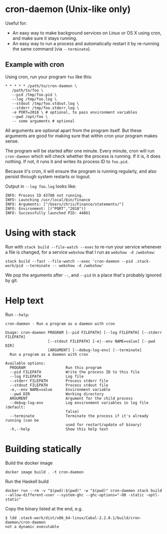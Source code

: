 # cron-daemon (Unix-like only)

Useful for:

* An easy way to make background services on Linux or OS X using cron,
  and make sure it stays running.
* An easy way to run a process and automatically restart it by
  re-running the same command (via `--terminate`).

## Example with cron

Using cron, run your program `foo` like this:

``` shell
* * * * * /path/to/cron-daemon \
   /path/to/foo \
   --pid /tmp/foo.pid \
   --log /tmp/foo.log \
   --stdout /tmp/foo.stdout.log \
   --stderr /tmp/foo.stderr.log \
   -e PORT=2018 \ # optional, to pass environment variables
   --pwd /opt/foo \
   -- some arguments # optional
```

All arguments are optional apart from the program itself. But these
arguments are good for making sure that within cron your program makes
sense.

The program will be started after one minute. Every minute, cron will
run `cron-daemon` which will check whether the process is running. If
it is, it does nothing. If not, it runs it and writes its process ID
to `foo.pid`.

Because it's cron, it will ensure the program is running regularly,
and also persist through system restarts or logout.

Output in `--log foo.log` looks like:

```
INFO: Process ID 43780 not running.
INFO: Launching /usr/local/bin/finance
INFO: Arguments: ["/Users/chris/Finance/statements/"]
INFO: Environment: [("PORT","2018")]
INFO: Successfully launched PID: 44861
```

# Using with stack

Run with `stack build --file-watch --exec` to re-run your service
whenever a file is changed, for a service `webshow` that I run as
`webshow -d /webshow`:

    stack build --fast --file-watch --exec 'cron-daemon --pid .stack-work/pid --terminate -- webshow -d /webshow'

We pop the arguments after `--`, and `--pid` in a place that's
probably ignored by git.

# Help text

Run `--help`:

    cron-daemon - Run a program as a daemon with cron

    Usage: cron-daemon PROGRAM [--pid FILEPATH] [--log FILEPATH] [--stderr FILEPATH]
                       [--stdout FILEPATH] [-e|--env NAME=value] [--pwd DIR]
                       [ARGUMENT] [--debug-log-env] [--terminate]
      Run a program as a daemon with cron

    Available options:
      PROGRAM                  Run this program
      --pid FILEPATH           Write the process ID to this file
      --log FILEPATH           Log file
      --stderr FILEPATH        Process stderr file
      --stdout FILEPATH        Process stdout file
      -e,--env NAME=value      Environment variable
      --pwd DIR                Working directory
      ARGUMENT                 Argument for the child process
      --debug-log-env          Log environment variables in log file (default:
                               false)
      --terminate              Terminate the process if it's already running (can be
                               used for restart/update of binary)
      -h,--help                Show this help text

# Building statically


Build the docker image

    docker image build . -t cron-daemon

Run the Haskell build

    docker run --rm -v "$(pwd):$(pwd)" -w "$(pwd)" cron-daemon stack build --allow-different-user --system-ghc --ghc-options="-O0 -static -optl-static"

Copy the binary listed at the end, e.g.

    $ ldd .stack-work/dist/x86_64-linux/Cabal-2.2.0.1/build/cron-daemon/cron-daemon
	not a dynamic executable
